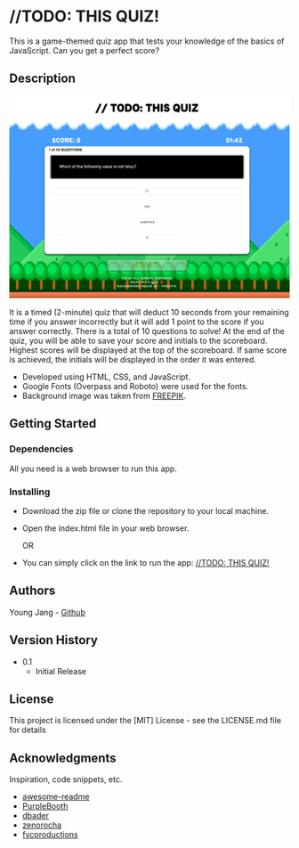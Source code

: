# //TODO: THIS QUIZ!

This is a game-themed quiz app that tests your knowledge of the basics of JavaScript. Can you get a perfect score?

## Description

![Screenshot](./assets/images/screenshot.png)

It is a timed (2-minute) quiz that will deduct 10 seconds from your remaining time if you answer incorrectly but it will add 1 point to the score if you answer correctly. There is a total of 10 questions to solve! At the end of the quiz, you will be able to save your score and initials to the scoreboard. Highest scores will be displayed at the top of the scoreboard. If same score is achieved, the initials will be displayed in the order it was entered.

* Developed using HTML, CSS, and JavaScript.
* Google Fonts (Overpass and Roboto) were used for the fonts.
* Background image was taken from [FREEPIK](https://www.freepik.com).

## Getting Started

### Dependencies

All you need is a web browser to run this app.

### Installing

* Download the zip file or clone the repository to your local machine.
* Open the index.html file in your web browser.

  OR

* You can simply click on the link to run the app:
[//TODO: THIS QUIZ!](https://jyoungjoon.github.io/-TODO-THIS.QUIZ/)

## Authors

Young Jang - [Github](https://github.com/jyoungjoon)

## Version History

* 0.1
    * Initial Release

## License

This project is licensed under the [MIT] License - see the LICENSE.md file for details

## Acknowledgments

Inspiration, code snippets, etc.
* [awesome-readme](https://github.com/matiassingers/awesome-readme)
* [PurpleBooth](https://gist.github.com/PurpleBooth/109311bb0361f32d87a2)
* [dbader](https://github.com/dbader/readme-template)
* [zenorocha](https://gist.github.com/zenorocha/4526327)
* [fvcproductions](https://gist.github.com/fvcproductions/1bfc2d4aecb01a834b46)